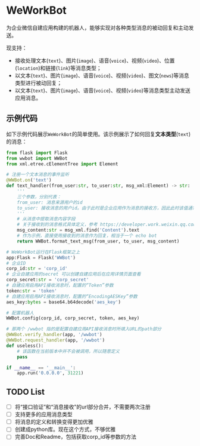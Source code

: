# WeWorkBot

为企业微信自建应用构建的机器人，能够实现对各种类型消息的被动回复和主动发送。

现支持：
- 接收处理文本(`text`)、图片(`image`)、语音(`voice`)、视频(`video`)、位置(`location`)和链接(`link`)等消息类型；
- 以文本(`text`)、图片(`image`)、语音(`voice`)、视频(`video`)、图文(`news`)等消息类型进行被动回复；
- 以文本(`text`)、图片(`image`)、语音(`voice`)、视频(`video`)等消息类型主动发送应用消息。

## 示例代码

如下示例代码展示`WeWorkBot`的简单使用。该示例展示了如何回复**文本类型**(`text`)的消息：
```python
from flask import Flask
from wwbot import WWBot
from xml.etree.cElementTree import Element

# 注册一个文本消息的事件监听
@WWBot.on('text')
def text_handler(from_user:str, to_user:str, msg_xml:Element) -> str:
    '''
    三个参数，分别代表：
    from_user: 消息来源用户的id
    to_user: 接收消息的用户id。由于此时是企业应用作为消息的接收方，因此此时该值通常为企业id，即与corp_id相同
    '''
    # 从消息中提取消息内容字段
    # 关于接收到的消息格式具体定义，参考 https://developer.work.weixin.qq.com/document/path/90239
    msg_content:str = msg_xml.find('Content').text
    # 作为示例，直接使用接收到的消息作为回复，相当于一个 echo bot
    return WWBot.format_text_msg(from_user, to_user, msg_content)

# WeWorkBot运行在Flask框架之上
app:Flask = Flask('WWBot')
# 企业ID 
corp_id:str = 'corp_id'
# 企业自建应用的secret 可以创建自建应用后在应用详情页面查看
corp_secret:str = 'corp_secret'
# 自建应用启用API接收消息时，配置的“Token”参数
token:str = 'token'
# 自建应用启用API接收消息时，配置的“EncodingAESKey”参数
aes_key:bytes = base64.b64decode('aes_key')

# 配置机器人
WWBot.config(corp_id, corp_secret, token, aes_key)

# 那两个 /wwbot 指的是配置自建应用API接收消息时所填入URL的path部分
@WWBot.verify_handler(app, '/wwbot')
@WWBot.request_handler(app, '/wwbot')
def useless(): 
    # 该函数在当前版本中并不会被调用，所以随意定义
    pass

if __name__ == '__main__':
    app.run('0.0.0.0', 31221)
```

## TODO List

- [ ] 将“接口验证”和“消息接收”的url部分合并，不需要两次注册
- [ ] 支持更多的应用消息类型
- [ ] 将消息的定义和转换变得更加优雅
- [ ] 创建成python库。现在这个方式，不够优雅
- [ ] 完善Doc和Readme，包括获取corp_id等参数的方法